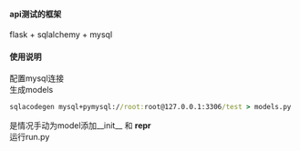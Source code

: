 #### api测试的框架
flask + sqlalchemy + mysql  
#### 使用说明
配置mysql连接  
生成models  
```cmd
sqlacodegen mysql+pymysql://root:root@127.0.0.1:3306/test > models.py
```
是情况手动为model添加__init__ 和 __repr__  
运行run.py